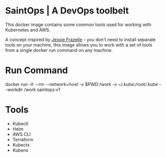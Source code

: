 # SaintOps | A DevOps toolbelt

This docker image contains some common tools used for working with Kubernetes and AWS. 

A concept inspired by [Jessie Frazelle](https://github.com/jessfraz/dockerfiles) - you don't need to install separate tools on your machine, this image allows you to work with a set of tools from a single docker run command on any machine.

# Run Command
docker run -it --rm --network=host -v $PWD:/work -v ~/.kube:/root/.kube --workdir /work saintops:v1 

# Tools
- Kubectl
- Helm
- AWS CLI
- Terraform
- Kubectx
- Kubens
